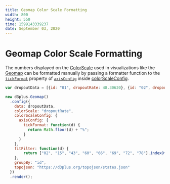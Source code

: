```yaml
---
title: Geomap Color Scale Formatting
width: 800
height: 550
time: 1599143339237
date: September 03, 2020
---
```


[height]: 550
[delay]: 4000

# Geomap Color Scale Formatting

The numbers displayed on the [ColorScale](https://d3plus.org/docs/#ColorScale) used in visualizations like the [Geomap](https://d3plus.org/docs/#Geomap) can be formatted manually by passing a formatter function to the [`tickFormat`](https://d3plus.org/docs/#Axis.tickFormat) property of [`axisConfig`](https://d3plus.org/docs/#ColorScale.axisConfig) inside [colorScaleConfig](https://d3plus.org/docs/#Viz.colorScaleConfig).

```js
var dropoutData = [{id: "01", dropoutRate: 48.30620}, {id: "02", dropoutRate: 73.3375}, {id: "04", dropoutRate: 66.41928}, {id: "05", dropoutRate: 29.58208}, {id: "06", dropoutRate: 38.421464}, {id: "08", dropoutRate: 52.78906}, {id: "09", dropoutRate: 35.93222}, {id: "10", dropoutRate: .926454}, {id: "11", dropoutRate: .647484}, {id: "12", dropoutRate: 19.645772}, {id: "13", dropoutRate: 10.006693}, {id: "15", dropoutRate: 14.06299}, {id: "16", dropoutRate: 16.16547}, {id: "17", dropoutRate: 12.873761}, {id: "18", dropoutRate: .6568645}, {id: "19", dropoutRate: 30.93526}, {id: "20", dropoutRate: 28.92987}, {id: "21", dropoutRate: .4397353}, {id: "22", dropoutRate: 46.25253}, {id: "23", dropoutRate: 13.29100}, {id: "24", dropoutRate: .5930538}, {id: "25", dropoutRate: .6705586}, {id: "26", dropoutRate: .9900571}, {id: "27", dropoutRate: 54.19171}, {id: "28", dropoutRate: 29.88081}, {id: "29", dropoutRate: 60.45448}, {id: "30", dropoutRate: 10.14699}, {id: "31", dropoutRate: 18.69365}, {id: "32", dropoutRate: 27.98636}, {id: "33", dropoutRate: 13.24201}, {id: "34", dropoutRate: .8904413}, {id: "35", dropoutRate: 20.84117}, {id: "36", dropoutRate: 19.673174}, {id: "37", dropoutRate: .9845333}, {id: "38", dropoutRate: .721640}, {id: "39", dropoutRate: 11.575977}, {id: "40", dropoutRate: .3849733}, {id: "41", dropoutRate: 39.39233}, {id: "42", dropoutRate: 12.779559}, {id: "44", dropoutRate: 10.53661}, {id: "45", dropoutRate: 47.77576}, {id: "46", dropoutRate: .843190}, {id: "47", dropoutRate: .6499615}, {id: "48", dropoutRate: 26.538614}, {id: "49", dropoutRate: 29.03379}, {id: "50", dropoutRate: 6.26604}, {id: "51", dropoutRate: 8.256630}, {id: "53", dropoutRate: 6.985464}, {id: "54", dropoutRate: 18.51420}, {id: "55", dropoutRate: 5.742117}, {id: "56", dropoutRate: 5.79679}, {id: "72", dropoutRate: 35.83073}];

new d3plus.Geomap()
  .config({
    data: dropoutData,
    colorScale: "dropoutRate",
    colorScaleConfig: {
      axisConfig: {
        tickFormat: function(d) {
          return Math.floor(d) + "%";
        }
      }
    },
    fitFilter: function(d) {
        return ["02", "15", "43", "60", "66", "69", "72", "78"].indexOf(d.id) < 0;
    },
    groupBy: "id",
    topojson: "https://d3plus.org/topojson/states.json"
  })
  .render();
```
